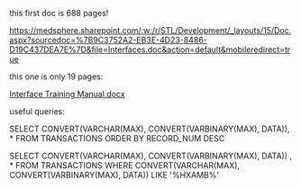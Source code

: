 this first doc is 688 pages!

https://medsphere.sharepoint.com/:w:/r/STL/Development/_layouts/15/Doc.aspx?sourcedoc=%7B9C3752A2-EB3E-4D23-8486-D19C437DEA7E%7D&file=Interfaces.doc&action=default&mobileredirect=true

this one is only 19 pages:

[Interface Training Manual.docx](/.attachments/Interface%20Training%20Manual-86189ad0-e7be-42dc-8e2b-913f0d75a5c8.docx)

useful queries:

SELECT CONVERT(VARCHAR(MAX), CONVERT(VARBINARY(MAX), DATA)), * FROM TRANSACTIONS ORDER BY RECORD_NUM DESC

SELECT CONVERT(VARCHAR(MAX), CONVERT(VARBINARY(MAX), DATA)) , * FROM TRANSACTIONS WHERE CONVERT(VARCHAR(MAX), CONVERT(VARBINARY(MAX), DATA)) LIKE '%HXAMB%'
